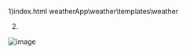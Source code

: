1)index.html
weatherApp\weather\templates\weather

2)
![image](https://github.com/pelmen44/Project/assets/116953192/5e31094d-3322-4266-9a76-4a5514e1f40a)
